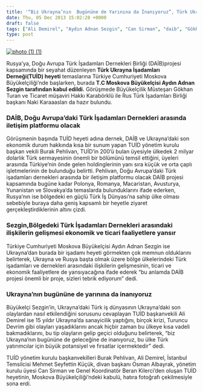 ```yaml
---
title: '“Biz Ukrayna’nın  Bugününe de Yarınına da İnanıyoruz”, Türk Ukrayna İşadamları Derneği Heyeti Moskova’da'
date: Thu, 05 Dec 2013 15:02:28 +0000
draft: false
tags: ["Ali Demirel", "Aydın Adnan Sezgin", "Can Sirman", "daib", "Gökhan Turan", "Hakkı Karabörklü", "Mehmet Seyfettin Küçük", "moskova", "Moskova Büyükelçiliği", "Moskova Büyükelçisi", "Naki Karaaaslan", "RTİB", "TUİD", "TUİD (Türk Ukrayna İşadamları Derneği)", "Ziyaret"]
type: post
---
```


[![photo (1) (1)](https://burakpehlivan.org/wp-content/uploads/2013/12/photo-1-1.jpg)](https://burakpehlivan.org/wp-content/uploads/2013/12/photo-1-1.jpg)

Rusya’ya, Doğu Avrupa Türk İşadamları Dernekleri Birliği (DAİB)projesi kapsamında bir seyahat düzenleyen **Türk Ukrayna İşadamları Derneği(TUİD) heyeti** temaslarına Türkiye Cumhuriyeti Moskova Büyükelçiliği’nde başlarken, burada **T.C Moskova Büyükelçisi Aydın Adnan Sezgin tarafından kabul edildi.** Görüşmede Büyükelçilik Müsteşarı Gökhan Turan ve Ticaret müşaviri Hakkı Karabörklü ile Rus Türk İşadamları Birliği başkanı Naki Karaaaslan da hazır bulundu.


### DAİB, Doğu Avrupa’daki Türk İşadamları Dernekleri arasında iletişim platformu olacak


Görüşmenin başında TUİD heyeti adına dernek, DAİB ve Ukrayna’daki son ekonomik durum hakkında kısa bir sunum yapan TUİD yönetim kurulu başkan vekili Burak Pehlivan, TUİD’in 200’ü bulan üyesiyle ülkedek 2 milyar dolarlık Türk sermayesinin önemli bir bölümünü temsil ettiğini, üyeleri arasında Türkiye’nin önde gelen holdinglerinin yanı sıra küçük ve orta çaplı işletmelerinin de bulunduğu belirtti. Pehlivan, Doğu Avrupa’daki Türk işadamları dernekleri arasında bir iletişim platformu olacak DAİB projesi kapsamında bugüne kadar Polonya, Romanya, Macaristan, Avusturya, Yunanistan ve Slovakya’da temaslarda bulunduklarını ifade ederken, Rusya’nın ise bölgedeki en güçlü Türk İş Dünyası’na sahip ülke olması sebebiyle buraya daha geniş kapsamlı bir heyetle ziyaret gerçekleştirdiklerinin altını çizdi.


### Sezgin,Bölgedeki Türk İşadamları Dernekleri arasındaki ilişkilerin gelişmesi ekonomik ve ticari faaliyetlere yansır


Türkiye Cumhuriyeti Moskova Büyükelçisi Aydın Adnan Sezgin ise Ukrayna’dan burada bir işadamı heyeti görmekten çok memnun olduklarını belirterek, Ukrayna ve Rusya başta olmak üzere bölge ülkelerindeki Türk işadamları ve dernekleri arasındaki ilişkilerin gelişmesinin, ticari ve ekonomik faaliyetlere de yansıyacağına ifade ederek “bu anlamda DAİB projesi önemli bir proje, sizleri tebrik ediyorum” dedi.


### Ukrayna’nın bugününe de yarınına da inanıyoruz


Büyükelçi Sezgin’in, Ukrayna’daki Türk iş dünyasının Ukrayna’daki son olaylardan nasıl etkilendiğini sorusunu cevaplayan TUİD başkanvekili Ali Demirel ise 15 yıldır Ukrayna’da sanayicilik yaptığını, birçok krizi, Turuncu Devrim gibi olayları yaşadıklarını ancak hiçbir zaman bu ülkeye kısa vadeli bakmadıklarını, bu tip olayların gelip geçici olduğunu belirterek, “biz Ukrayna’nın bugününe de geleceğine de inanıyoruz, bu ülke Türk yatırımcılar için büyük potansiyel ve fırsatlar içermektedir” dedi.

TUİD yönetim kurulu başkanvekilleri Burak Pehlivan, Ali Demirel, İstanbul Temsilcisi Mehmet Seyfettin Küçük, divan başkanı Osman Albayrak, yönetim kurulu üyesi Can Sirman ve Genel Koordinatör Beran Kilerci’den oluşan TUİD heyetinin, Moskova Büyükelçiliği’ndeki kabulü, hatıra fotoğrafı çekilmesiyle sona erdi.